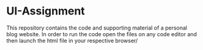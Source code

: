 # UI-Assignment
This repository contains the code and supporting material of a personal blog website. In order to run the code open the files on any code editor and then launch the html file in your respective browser/
